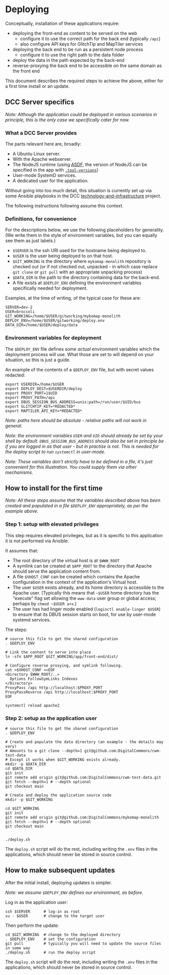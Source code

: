 # Deploying

Conceptually, installation of these applications require:
- deploying the front-end as content to be served on the web
  - configure it to use the correct path for the back end (typically `/api`)
  - also configure API keys for GlitchTip and MapTiler services
- deploying the back end to be run as a persistent node process
  - configure it to use the right path to the data folder
- deploy the data in the path expected by the back-end
- reverse-proxying the back end to be accessible on the same domain as the front end

This document describes the required steps to achieve the above, either for a first
time install or an update.

## DCC Server specifics

*Note: Although the application could be deployed in various scenarios in
principle, this is the only case we specifically cater for now.*

### What a DCC Server provides

The parts relevant here are, broadly:
- A Ubuntu Linux server.
- With the Apache webserver.
- The NodeJS runtime (using [ASDF][asdf], the version of NodeJS can be
  specified in the app with [`.tool-versions`][asdf-config])
- User-mode SystemD services.
- A dedicated user for the application.

[asdf]: https://asdf-vm.com/
[asdf-config]: https://asdf-vm.com/manage/configuration.html

Without going into too much detail, this situation is currently set up
via some Ansible playbooks in the DCC
[technology-and-infrastructure][t-i] project. 

The following instructions following assume this context.

[t-i]: https://github.com/DigitalCommons/technology-and-infrastructure

### Definitions, for convenience

For the descriptions below, we use the following placeholders for
generality. (We write them in the style of environment variables, but
you can equally see them as just labels.)

 - `$SERVER` is the ssh URI used for the hostname being deployed to.
 - `$USER` is the user being deployed to on that host.
 - `$GIT_WORKING` is the directory where `mykomap-monolith` repository
   is checked out (or if not checked out, unpacked - in which case
   replace `git clone` or `git pull` with an appropriate unpacking
   process)
 - `$DATA_DIR` is the path to the directory containing data for the back-end.
 - A file exists at `$DEPLOY_ENV` defining the environment variables
   specifically needed for deployment.
 
Examples, at the time of writing, of the typical case for these are:

    SERVER=dev-2
    USER=broccoli
    GIT_WORKING=/home/$USER/gitworking/mykomap-monolith
    DEPLOY_ENV=/home/$USER/gitworking/deploy.env
    DATA_DIR=/home/$USER/deploy/data

### Environment variables for deployment

The `$DEPLOY_ENV` file defines some *actual* environment variables
which the deployment process will use. What those are set to will
depend on your situation, so this is just a guide. 

An example of the contents of a `$DEPLOY_ENV` file, but with secret
values redacted:

    export USERDIR=/home/$USER
    export DEPLOY_DEST=$USERDIR/deploy
    export PROXY_PORT=1$UID
    export PROXY_PATH=/api
    export DBUS_SESSION_BUS_ADDRESS=unix:path=/run/user/$UID/bus
    export GLITCHTIP_KEY=*REDACTED*
    export MAPTILER_API_KEY=*REDACTED*

*Note: paths here should be absolute - relative paths will not work in
general.*

*Note: the environment variables `USER` and `UID` should already be
set by your shell by default.  `DBUS_SESSION_BUS_ADDRESS` should also
be set in principle be if you are logged in as that user - but in
practise is not. This is needed for the deploy script to run
`systemctl` in user-mode.*
   
*Note: These variables don't strictly have to be defined in a file,
it's just convenient for this illustration. You could supply them via
other mechanisms.*


## How to install for the first time

*Note: All these steps assume that the variables described above has
been created and populated in a file `$DEPLOY_ENV` appropriately, as
per the example above.*

### Step 1: setup with elevated privileges

This step requires elevated privileges, but as it is specific to this
application it is not performed via Ansible.

It assumes that:

 - The root directory of the virtual host is at `$WWW_ROOT`
 - A symlink can be created at `$APP_ROOT` to the directory that
   Apache should serve the application content from.
 - A file `$VHOST_CONF` can be created which contains the Apache
   configuration in the context of the application's Virtual host.
 - The user `$USER` exists already, and its home directory is
   accessible to the Apache user. (Typically this means that `~$USER`
   home directory has the "execute" flag set allowing the `www-data`
   user group or global access; perhaps by `chmod ~$USER a+x`.)
 - The user has had linger mode enabled (`loginctl enable-linger
   $USER`) to ensure that its DBUS session starts on boot, for use by
   user-mode systemd services.

The steps:

    # source this file to get the shared configuration
    . $DEPLOY_ENV
    
    # Link the content to serve into place
    ln -sfn $APP_ROOT $GIT_WORKING/app/front-end/dist/

    # Configure reverse proxying, and symlink following.
    cat >$VHOST_CONF <<EOF
    <Directory $WWW_ROOT/..>
      Options FollowSymLinks Indexes
    </Directory>
    ProxyPass /api http://localhost:$PROXY_PORT
    ProxyPassReverse /api http://localhost:$PROXY_PORT
    EOF
    
    systemctl reload apache2
    

### Step 2: setup as the application user

    # source this file to get the shared configuration
    . $DEPLOY_ENV

    # Create and populate the data directory (an example - the details may vary)
    # Amounts to a git clone --depth=1 git@github.com:DigitalCommons/cwm-test-data
    # Except it works when $GIT_WORKING exists already.
    mkdir -p $DATA_DIR
    cd $DATA_DIR
    git init
    git remote add origin git@github.com:DigitalCommons/cwm-test-data.git
    git fetch --depth=1 # --depth optional
    git checkout main

    # Create and deploy the application source code
    mkdir -p $GIT_WORKING
    
    cd $GIT_WORKING
    git init
    git remote add origin git@github.com:DigitalCommons/mykomap-monolith
    git fetch --depth=1 # --depth optional
    git checkout main
    
    
    ./deploy.sh
    
The `deploy.sh` script will do the rest, including writing the `.env`
files in the applications, which should never be stored in source control.

## How to make subsequent updates

After the initial install, deploying updates is simpler.

*Note: we assume `$DEPLOY_ENV` defines our environment, as before.*

Log in as the application user:

    ssh $SERVER      # log-in as root
    su - $USER       # change to the target user

Then perform the update:

    cd $GIT_WORKING  # change to the deployed directory
    . $DEPLOY_ENV    # set the configuration
    git pull         # typically you will need to update the source files in some way
    ./deploy.sh      # run the deploy script

The `deploy.sh` script will do the rest, including writing the `.env`
files in the applications, which should never be stored in source control.
